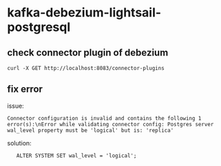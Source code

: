 # kafka-debezium-lightsail-postgresql


## check connector plugin of debezium

```
curl -X GET http://localhost:8083/connector-plugins
```



## fix error 


issue:
```
Connector configuration is invalid and contains the following 1 error(s):\nError while validating connector config: Postgres server wal_level property must be 'logical' but is: 'replica'
```

solution:
```
   ALTER SYSTEM SET wal_level = 'logical';
```